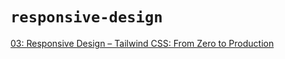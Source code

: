 # `responsive-design`

[03: Responsive Design – Tailwind CSS: From Zero to Production](https://www.youtube.com/watch?v=hX1zUdj4Dw4)
